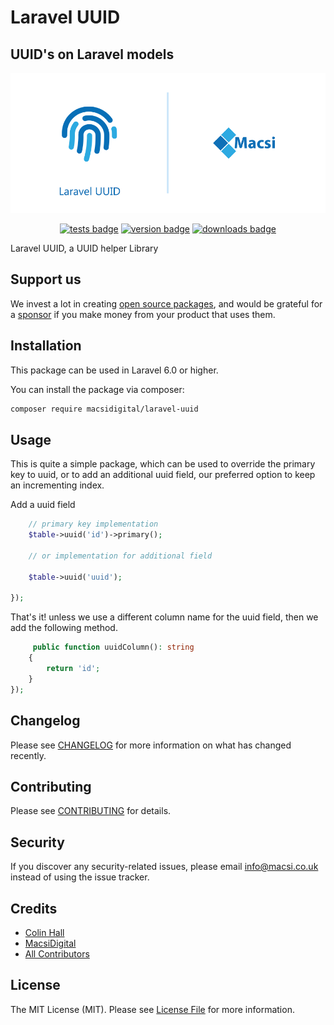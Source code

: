 # Laravel UUID

##  UUID's on Laravel models

![Header Image](https://github.com/MacsiDigital/repo-design/raw/master/laravel-uuid/header.png)

<p align="center">
 <a href="https://github.com/MacsiDigital/laravel-uuid/actions?query=workflow%3Atests"><img src="https://github.com/MacsiDigital/laravel-uuid/workflows/Run%20tests/badge.svg" style="max-width:100%;"  alt="tests badge"></a>
 <a href="https://packagist.org/packages/macsidigital/laravel-uuid"><img src="https://img.shields.io/packagist/v/macsidigital/laravel-uuid.svg?style=flat-square" alt="version badge"/></a>
 <a href="https://packagist.org/packages/macsidigital/laravel-uuid"><img src="https://img.shields.io/packagist/dt/macsidigital/laravel-uuid.svg?style=flat-square" alt="downloads badge"/></a>
</p>

Laravel UUID, a UUID helper Library

## Support us

We invest a lot in creating [open source packages](https://macsidigital.co.uk/open-source), and would be grateful for a [sponsor](https://github.com/sponsors/MacsiDigital) if you make money from your product that uses them.

## Installation

This package can be used in Laravel 6.0 or higher.

You can install the package via composer:

``` bash
composer require macsidigital/laravel-uuid
```

## Usage

This is quite a simple package, which can be used to override the primary key to uuid, or to add an additional uuid field, our preferred option to keep an incrementing index.

Add a uuid field

``` php
	// primary key implementation
    $table->uuid('id')->primary();
    
    // or implementation for additional field

    $table->uuid('uuid');  

});
```

That's it! unless we use a different column name for the uuid field, then we add the following method.

``` php
	 public function uuidColumn(): string
    {
        return 'id';
    }
});
```

## Changelog

Please see [CHANGELOG](CHANGELOG.md) for more information on what has changed recently.

## Contributing

Please see [CONTRIBUTING](CONTRIBUTING.md) for details.

## Security

If you discover any security-related issues, please email [info@macsi.co.uk](mailto:info@masi.co.uk) instead of using the issue tracker.

## Credits

- [Colin Hall](https://github.com/ColinHall)
- [MacsiDigital](https://github.com/MacsiDigital)
- [All Contributors](../../contributors)

## License

The MIT License (MIT). Please see [License File](LICENSE.md) for more information.
